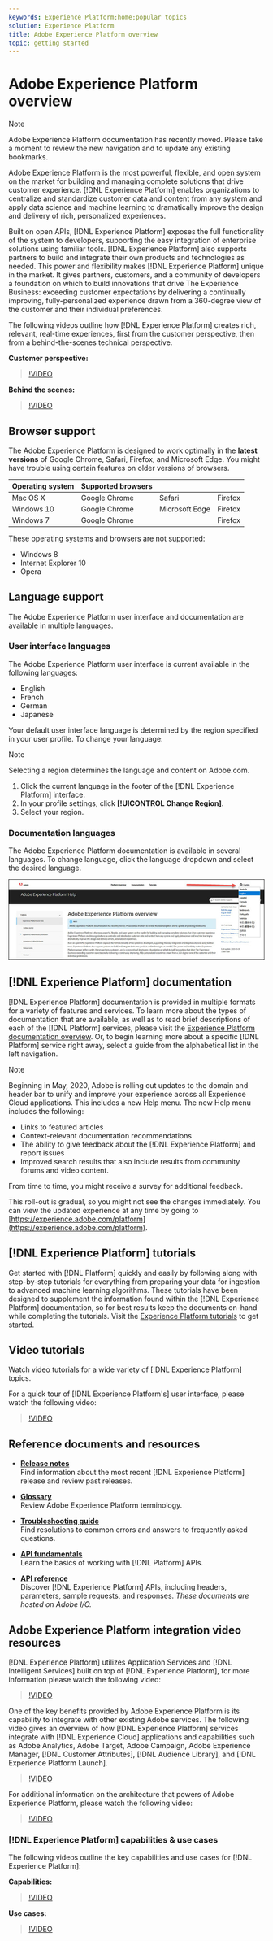 ```yaml
---
keywords: Experience Platform;home;popular topics
solution: Experience Platform
title: Adobe Experience Platform overview
topic: getting started
---
```


# Adobe Experience Platform overview

>[!NOTE]
>
>Adobe Experience Platform documentation has recently moved. Please take a moment to review the new navigation and to update any existing bookmarks.
 
Adobe Experience Platform is the most powerful, flexible, and open system on the market for building and managing complete solutions that drive customer experience. [!DNL Experience Platform] enables organizations to centralize and standardize customer data and content from any system and apply data science and machine learning to dramatically improve the design and delivery of rich, personalized experiences.

Built on open APIs, [!DNL Experience Platform] exposes the full functionality of the system to developers, supporting the easy integration of enterprise solutions using familiar tools. [!DNL Experience Platform] also supports partners to build and integrate their own products and technologies as needed. This power and flexibility makes [!DNL Experience Platform] unique in the market. It gives partners, customers, and a community of developers a foundation on which to build innovations that drive The Experience Business: exceeding customer expectations by delivering a continually improving, fully-personalized experience drawn from a 360-degree view of the customer and their individual preferences.

The following videos outline how [!DNL Experience Platform] creates rich, relevant, real-time experiences, first from the customer perspective, then from a behind-the-scenes technical perspective.

**Customer perspective:**

>[!VIDEO](https://video.tv.adobe.com/v/27361?quality=12&learn=on)

**Behind the scenes:**

>[!VIDEO](https://video.tv.adobe.com/v/28144?quality=12&learn=on)

## Browser support

The Adobe Experience Platform is designed to work optimally in the **latest versions** of Google Chrome, Safari, Firefox, and Microsoft Edge. You might have trouble using certain features on older versions of browsers. 

| Operating system | Supported browsers | | |
|---|---|---|---|
| Mac OS X | Google Chrome | Safari | Firefox |
| Windows 10 | Google Chrome | Microsoft Edge | Firefox |
| Windows 7 | Google Chrome | |  Firefox |
 
These operating systems and browsers are not supported:

* Windows 8
* Internet Explorer 10
* Opera

## Language support

The Adobe Experience Platform user interface and documentation are available in multiple languages. 

### User interface languages

The Adobe Experience Platform user interface is current available in the following languages:

* English
* French
* German
* Japanese

Your default user interface language is determined by the region specified in your user profile. To change your language:

>[!NOTE]
>
> Selecting a region determines the language and content on Adobe.com.

1. Click the current language in the footer of the [!DNL Experience Platform] interface.
2. In your profile settings, click **[!UICONTROL Change Region]**.
3. Select your region. 

### Documentation languages

The Adobe Experience Platform documentation is available in several languages. To change language, click the language dropdown and select the desired language.

![image](assets/lang.jpg)

## [!DNL Experience Platform] documentation

[!DNL Experience Platform] documentation is provided in multiple formats for a variety of features and services. To learn more about the types of documentation that are available, as well as to read brief descriptions of each of the [!DNL Platform] services, please visit the [Experience Platform documentation overview](documentation/overview.md). Or, to begin learning more about a specific [!DNL Platform] service right away, select a guide from the alphabetical list in the left navigation.

>[!NOTE]
>
>Beginning in May, 2020, Adobe is rolling out updates to the domain and header bar to unify and improve your experience across all Experience Cloud applications. This includes a new Help menu. The new Help menu includes the following:
>
>* Links to featured articles 
>* Context-relevant documentation recommendations
>* The ability to give feedback about the [!DNL Experience Platform] and report issues
>* Improved search results that also include results from community forums and video content. 
>
> From time to time, you might receive a survey for additional feedback. 
>
>This roll-out is gradual, so you might not see the changes immediately. You can view the updated experience at any time by going to [https://experience.adobe.com/platform](https://experience.adobe.com/platform). 

## [!DNL Experience Platform] tutorials

Get started with [!DNL Platform] quickly and easily by following along with step-by-step tutorials for everything from preparing your data for ingestion to advanced machine learning algorithms. These tutorials have been designed to supplement the information found within the [!DNL Experience Platform] documentation, so for best results keep the documents on-hand while completing the tutorials. Visit the [Experience Platform tutorials](../tutorials/home.md) to get started.

## Video tutorials

Watch [video tutorials](https://docs.adobe.com/content/help/en/platform-learn/tutorials/overview.html) for a wide variety of [!DNL Experience Platform] topics.

For a quick tour of [!DNL Experience Platform's] user interface, please watch the following video:

>[!VIDEO](https://video.tv.adobe.com/v/32792?quality=12&learn=on)

## Reference documents and resources

* [**Release notes**](../release-notes/latest/latest.md)<br/>
Find information about the most recent [!DNL Experience Platform] release and review past releases.

* [**Glossary**](glossary.md)<br/>
Review Adobe Experience Platform terminology.

* [**Troubleshooting guide**](troubleshooting.md)<br/>
Find resolutions to common errors and answers to frequently asked questions.

* [**API fundamentals**](api-fundamentals.md)<br/>
Learn the basics of working with [!DNL Platform] APIs.

* [**API reference**](https://www.adobe.io/apis/experienceplatform/home/api-reference.html)<br/>
Discover [!DNL Experience Platform] APIs, including headers, parameters, sample requests, and responses. *These documents are hosted on Adobe I/O.*

## Adobe Experience Platform integration video resources

[!DNL Experience Platform] utilizes Application Services and [!DNL Intelligent Services] built on top of [!DNL Experience Platform], for more information please watch the following video:

>[!VIDEO](https://video.tv.adobe.com/v/32554?quality=12&learn=on)

One of the key benefits provided by Adobe Experience Platform is its capability to integrate with other existing Adobe services. The following video gives an overview of how [!DNL Experience Platform] services integrate with [!DNL Experience Cloud] applications and capabilities such as Adobe Analytics, Adobe Target, Adobe Campaign, Adobe Experience Manager, [!DNL Customer Attributes], [!DNL Audience Library], and [!DNL Experience Platform Launch].

>[!VIDEO](https://video.tv.adobe.com/v/32553?quality=12&learn=on)

For additional information on the architecture that powers of Adobe Experience Platform, please watch the following video:

>[!VIDEO](https://video.tv.adobe.com/v/32456?quality=12&learn=on)

### [!DNL Experience Platform] capabilities & use cases

The following videos outline the key capabilities and use cases for [!DNL Experience Platform]:

**Capabilities:**

>[!VIDEO](https://video.tv.adobe.com/v/32502?quality=12&learn=on)

**Use cases:**

>[!VIDEO](https://video.tv.adobe.com/v/32806?quality=12&learn=on)





 



<!-- 
## What's New

* **[Privacy management](https://helpx.adobe.com/campaign/kb/campaign-privacy.html)**<br/>
Learn about the tools provided by Adobe Campaign to help you with your Privacy compliance.

* **[Delivery best pratices](https://helpx.adobe.com/campaign/kb/delivery-best-practices.html)**<br/>
Learn more on best practices related to delivery design and sending.

* **[Email designer](designing/using/designing-content-in-adobe-campaign.md)**<br/>
Consult the reorganized Email Designer documentation.

* **[Campaign Standard Mobile guide](https://helpx.adobe.com/campaign/kb/acs-mobile.html)**<br/>
Learn more about general guidelines for mobile deliveries.

[Click here for more updates](rn/using/documentation-updates.md)

## Top pages

 <table>
<tr>
  <td valign="top">
    <a href="administration/using/about-access-management.md">
      <img alt="Roles" src="start/using/assets/roles.png"/>
    </a>
    <div>
    <a href="administration/using/about-access-management.md"><strong>Roles and security groups</strong></a>
    </div>
    <em>Learn how to define permissions and assign roles to Campaign users.</em>
    <br>
  </td>
  <td valign="top">
    <a href="designing/using/designing-content-in-adobe-campaign.md">
      <img alt="Designer" src="start/using/assets/design.png" />
    </a>
    <div>
    <a href="designing/using/designing-content-in-adobe-campaign.md"><strong>Design an email</strong></a>
    </div>
    <em>Learn how to use the Email Designer to create responsive and personalized emails</em>
    <br>
  </td>
  <td valign="top">
       <img alt="Developers" src="start/using/assets/dev.png" />
    <div>
    <strong>Resources for developers</strong>
    </div>
    <p><em><a href="api/using/about-campaign-standard-apis.md">Adobe Campaign API</a></em></p>
    <p><em><a href="integrating/using/about-adobe-experience-cloud-triggers.md">Adobe Experience Cloud Triggers</a></em></p>
    <br>
  </td>
</tr>
</table>


## Additional Resources

* [Release notes](rn/using/release-notes.md)

* [Control Panel](https://docs.adobe.com/content/help/en/control-panel/using/control-panel-home.html)

* [How-to videos](https://docs.adobe.com/content/help/en/campaign-learn/campaign-standard-tutorials/overview.html)

* [Release Planning guide](https://helpx.adobe.com/campaign/kb/acs-release-planning.html)

* [Deprecated and Removed Features](https://helpx.adobe.com/campaign/kb/acs-deprecated-and-removed-features.html)

* [Technical notes](https://helpx.adobe.com/campaign/kb/acs-article-list.html)

* [Adobe Campaign Standard Implementation guide](https://helpx.adobe.com/campaign/kb/campaign-standard-implementation-guide.html)
 -->
